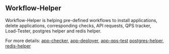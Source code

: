 ## Workflow-Helper
Workflow-Helper is helping pre-defined workflows to install applications, delete applications, corresponding checks, API requests, QPS tracker, Load-Tester, postgres helper and redis helper.

For more details:
[app-checker](https://github.com/litmuschaos/test-tools/tree/master/custom/workflow-helper/app-checker), 
[app-deployer](https://github.com/litmuschaos/test-tools/tree/master/custom/workflow-helper/app-deployer), 
[app-qps-test](https://github.com/litmuschaos/test-tools/tree/master/custom/workflow-helper/app-qps-test)
[postgres-helper](https://github.com/litmuschaos/test-tools/tree/master/custom/workflow-helper/postgres-helper), 
[redis-helper](https://github.com/litmuschaos/test-tools/tree/master/custom/workflow-helper/redis-helper)

